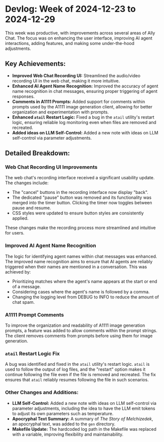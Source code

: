 # Devlog: Week of 2024-12-23 to 2024-12-29

This week was productive, with improvements across several areas of Ally Chat. The focus was on enhancing the user interface, improving AI agent interactions, adding features, and making some under-the-hood adjustments.

## Key Achievements:

*   **Improved Web Chat Recording UI:** Streamlined the audio/video recording UI in the web chat, making it more intuitive.
*   **Enhanced AI Agent Name Recognition:** Improved the accuracy of agent name recognition in chat messages, ensuring proper triggering of agent responses.
*   **Comments in A1111 Prompts:**  Added support for comments within prompts used by the A1111 image generation client, allowing for better organization and experimentation with prompts.
*   **Enhanced `atail` Restart Logic:** Fixed a bug in the `atail` utility's restart logic, ensuring reliable log monitoring even when files are removed and recreated.
*   **Added ideas on LLM Self-Control:** Added a new note with ideas on LLM self-control via parameter adjustments.

## Detailed Breakdown:

### Web Chat Recording UI Improvements

The web chat's recording interface received a significant usability update. The changes include:

*   The "cancel" buttons in the recording interface now display "back".
*   The dedicated "pause" button was removed and its functionality was merged into the timer button. Clicking the timer now toggles between pause and resume.
*   CSS styles were updated to ensure button styles are consistently applied.

These changes make the recording process more streamlined and intuitive for users.

### Improved AI Agent Name Recognition

The logic for identifying agent names within chat messages was enhanced. The improved name recognition aims to ensure that AI agents are reliably triggered when their names are mentioned in a conversation. This was achieved by:

*   Prioritizing matches where the agent's name appears at the start or end of a message.
*   Considering cases where the agent's name is followed by a comma.
*   Changing the logging level from DEBUG to INFO to reduce the amount of chat spam.

### A1111 Prompt Comments

To improve the organization and readability of A1111 image generation prompts, a feature was added to allow comments within the prompt strings. The client removes comments from prompts before using them for image generation.

### `atail` Restart Logic Fix

A bug was identified and fixed in the `atail` utility's restart logic. `atail` is used to follow the output of log files, and the "restart" option makes it continue following the file even if the file is removed and recreated. The fix ensures that `atail` reliably resumes following the file in such scenarios.

### Other Changes and Additions:

*   **LLM Self-Control:** Added a new note with ideas on LLM self-control via parameter adjustments, including the idea to have the LLM emit tokens to adjust its own parameters such as temperature.
*   **Apocryphal Text Summary:** A summary of *The Story of Melchizedek*, an apocryphal text, was added to the `gen` directory.
*   **Makefile Update:** The hardcoded log path in the Makefile was replaced with a variable, improving flexibility and maintainability.
